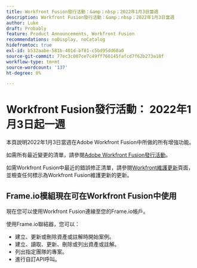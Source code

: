 ```yaml
---
title: Workfront Fusion發行活動：&amp；nbsp；2022年1月3日當週
description: Workfront Fusion發行活動：&amp；nbsp；2022年1月3日當週
author: Luke
draft: Probably
feature: Product Announcements, Workfront Fusion
recommendations: noDisplay, noCatalog
hidefromtoc: true
exl-id: b532aabe-581b-401d-bf81-c5bd95dd60a0
source-git-commit: 77ec3c007ce7c49ff760145fafcd7f62b273a18f
workflow-type: tm+mt
source-wordcount: '137'
ht-degree: 0%

---
```


# Workfront Fusion發行活動： 2022年1月3日起一週

本頁說明2022年1月3日當週在Adobe Workfront Fusion中所做的所有增強功能。

如需所有最近變更的清單，請參閱[Adobe Workfront Fusion發行活動](/help/workfront-fusion/fusion-product-releases/fusion-release-activity.md)。

如需Workfront Fusion中最近的錯誤修正清單，請參閱[Workfront維護更新](https://experienceleague.adobe.com/docs/workfront-known-issues/releases/current-updates.html?lang=zh-Hant)頁面，並檢查任何標示為Workfront Fusion維護更新的更新。

## Frame.io模組現在可在Workfront Fusion中使用

現在您可以使用Workfront Fusion連線至您的Frame.io帳戶。

使用Frame.io聯結器，您可以：

* 建立、更新或刪除資產或註解時開始案例。
* 建立、讀取、更新、刪除或列出資產或註解。
* 列出指定團隊的專案。
* 進行自訂API呼叫。
